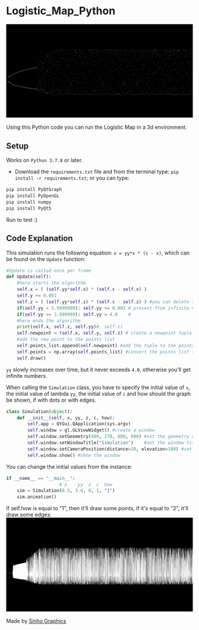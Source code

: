 # Logistic_Map_Python

![](Images/DotsLong.PNG)

Using this Python code you can run the Logistic Map in a 3d environment. 

## Setup
Works on ```Python 3.7.8``` or later.
- Download the ```requirements.txt``` file and from the terminal type: ```pip install -r requirements.txt```; or you can type:
```python
pip install PyQtGraph
pip install PyOpenGL
pip install numpy
pip install PyQt5
```
Run to test :)

## Code Explanation
 
This simulation runs the following equation: ```x = yy*x * (c - x)```, which can be found on the ```Update``` function:
```python
#Update is called once per frame
def Update(self):
    #here starts the algorithm
    self.x = ( (self.yy*self.x) * (self.c - self.x) )
    self.y += 0.001
    self.z = ( (self.yy*self.z) * (self.c - self.z) ) #you can delete this
    if(self.yy < 3.9999999): self.yy += 0.001 # prevent from infinite numbers
    if(self.yy >= 3.999999): self.yy = 4.0    #
    #here ends the algorithm 
    print(self.x, self.z, self.yy)#, self.z)
    self.newpoint = (self.x, self.y, self.z) # create a newpoint tuple
    #add the new point to the points list
    self.points_list.append(self.newpoint) #add the tuple to the points_list
    self.points = np.array(self.points_list) #convert the points list to a numpy.array
    self.draw()
```
```yy``` slowly increases over time, but it never exceeds ```4.0```, otherwise you'll get infinite numbers.

When calling the ```Simulation``` class, you have to specify the initial value of ```x```, the initial value of lambda ```yy```, the initial value of ```c``` and how should the graph be shown, if with dots or with edges.
```python
class Simulation(object):
    def __init__(self, x, yy, z, c, how):
        self.app = QtGui.QApplication(sys.argv)
        self.window = gl.GLViewWidget() #create a window
        self.window.setGeometry(480, 270, 800, 600) #set the geometry of the window(padding x, padding y, scale x, scale y)
        self.window.setWindowTitle("Simulation")    #set the window title
        self.window.setCameraPosition(distance=30, elevation=100) #set the camera position
        self.window.show() #show the window
```
You can change the initial values from the instance:
```python
if __name__ == "__main__":
                    # x    yy  z  c  how
    sim = Simulation(0.5, 3.0, 0, 1, "1")
    sim.animation()
```
If self.how is equal to "1", then it'll draw some points, if it's equal to "2", it'll draw some edges:
![](Images/Edges_Long.PNG) 

Made by [Sinho Graphics](https://instagram.com/sinho_graphics)

